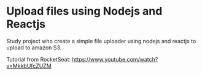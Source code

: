 # Upload files using Nodejs and Reactjs

Study project who create a simple file uploader using nodejs and reactjs to upload to amazon S3.

Tutorial from RocketSeat: https://www.youtube.com/watch?v=MkkbUfcZUZM
